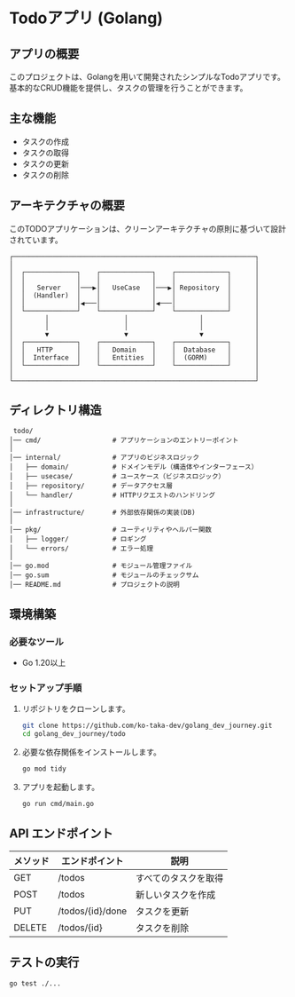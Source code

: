 # Todoアプリ (Golang)

## アプリの概要
このプロジェクトは、Golangを用いて開発されたシンプルなTodoアプリです。基本的なCRUD機能を提供し、タスクの管理を行うことができます。

## 主な機能
- タスクの作成
- タスクの取得
- タスクの更新
- タスクの削除

## アーキテクチャの概要
このTODOアプリケーションは、クリーンアーキテクチャの原則に基づいて設計されています。
```
┌─────────────────────────────────────────────────────────────┐
│                                                             │
│  ┌─────────────┐    ┌─────────────┐    ┌─────────────┐      │
│  │             │    │             │    │             │      │
│  │   Server    │───▶│   UseCase   │───▶│ Repository  │      │
│  │  (Handler)  │    │             │    │             │      │
│  │             │◀───│             │◀───│             │      │
│  └─────────────┘    └─────────────┘    └─────────────┘      │
│        │                   │                  │             │
│        │                   │                  │             │
│        ▼                   ▼                  ▼             │
│  ┌─────────────┐    ┌─────────────┐    ┌─────────────┐      │
│  │   HTTP      │    │   Domain    │    │  Database   │      │
│  │  Interface  │    │   Entities  │    │  (GORM)     │      │
│  └─────────────┘    └─────────────┘    └─────────────┘      │
│                                                             │
└─────────────────────────────────────────────────────────────┘
```

## ディレクトリ構造
```
 todo/
│── cmd/                  # アプリケーションのエントリーポイント
│
│── internal/             # アプリのビジネスロジック
│   ├── domain/           # ドメインモデル（構造体やインターフェース）
│   ├── usecase/          # ユースケース（ビジネスロジック）
│   ├── repository/       # データアクセス層
│   └── handler/          # HTTPリクエストのハンドリング
│
│── infrastructure/       # 外部依存関係の実装(DB)
│
│── pkg/                  # ユーティリティやヘルパー関数
│   ├── logger/           # ロギング
│   └── errors/           # エラー処理
│
│── go.mod                # モジュール管理ファイル
│── go.sum                # モジュールのチェックサム
│── README.md             # プロジェクトの説明
```

## 環境構築
### 必要なツール
- Go 1.20以上

### セットアップ手順
1. リポジトリをクローンします。
   ```sh
   git clone https://github.com/ko-taka-dev/golang_dev_journey.git
   cd golang_dev_journey/todo
   ```
2. 必要な依存関係をインストールします。
   ```sh
   go mod tidy
   ```
3. アプリを起動します。
   ```sh
   go run cmd/main.go
   ```

## API エンドポイント
| メソッド | エンドポイント | 説明 |
|----------|--------------|------|
| GET | /todos | すべてのタスクを取得 |
| POST | /todos | 新しいタスクを作成 |
| PUT | /todos/{id}/done | タスクを更新 |
| DELETE | /todos/{id} | タスクを削除 |

## テストの実行
```sh
go test ./...
```


